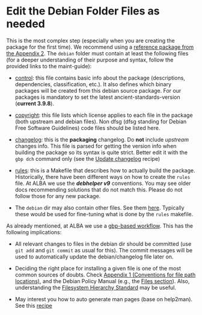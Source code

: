 # Edit the Debian Folder Files as needed

This is the most complex step (especially when you are creating the package for the first time). 
We recommend using a [reference package from the Appendix  2](Appendix_2.md). 
The `debian` folder must contain at least the following files (for a deeper understanding of their purpose and syntax, follow the provided links to the maint-guide): 
 - [control](https://www.debian.org/doc/manuals/maint-guide/dreq.en.html#control): this file contains basic info about the package (descriptions, dependencies, classification, etc.). It also defines which binary packages will be created from this debian source package. For our packages is mandatory to set the latest ancient-standards-version (**current 3.9.8**).

 - [copyright](https://www.debian.org/doc/manuals/maint-guide/dreq.en.html#copyright): this file lists which license applies to each file in the package (both upstream and debian files). Non dfsg (dfsg standing for Debian Free Software Guidelines) code files should be listed here.
 - [changelog](https://www.debian.org/doc/manuals/maint-guide/dreq.en.html#changelog): this is the **packaging** changelog. Do **not** include *upstream* changes info. This file is parsed for getting the version info when building the package so its syntax is quite strict. Better edit it with the `gbp dch` command only (see the [Update changelog](recipe.Update_changelog_and_tag.md) recipe)
 - [rules](https://www.debian.org/doc/manuals/maint-guide/dreq.en.html#rules): this is a Makefile that describes how to actually build the package. Historically, there have been different ways on how to create the `rules` file. At ALBA we use the ***debhelper v9*** conventions. You may see older docs recommending solutions that do not match this. Please do not follow those for any new package.
 - The `debian` dir may also contain other files. See them [here](https://www.debian.org/doc/manuals/maint-guide/dother.en.html). Typically these would be used for fine-tuning what is done by the `rules` makefile.

As already mentioned, at ALBA we use a [gbp-based workflow](http://honk.sigxcpu.org/projects/git-buildpackage/manual-html/gbp.intro.html#GBP.WORKFLOW). This has the following implications:

- All relevant changes to files in the debian dir should be committed (use `git add` and `git commit` as usual for this). The commit messages will be used to automatically update the debian/changelog file later on.

- Deciding the right place for installing a given file is one of the most common sources of doubts. Check [Appendix 1 (Conventions for file path locations)](Appendix_1.md), and the Debian Policy Manual (e.g., the [Files section](https://www.debian.org/doc/debian-policy/ch-files.html)). Also, understanding the [Filesystem Hierarchy Standard](https://www.debian.org/doc/packaging-manuals/fhs/fhs-2.3.html#THEROOTFILESYSTEM) may be useful.

- May interest you how to auto generate man pages (base on help2man). See this [recipe](https://git.cells.es/ctpkg/documentation/blob/master/Auto_generation_of_man_pages.md)
